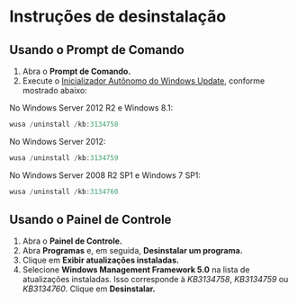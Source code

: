 # Instruções de desinstalação

## Usando o Prompt de Comando
1.  Abra o **Prompt de Comando.**
2.  Execute o [Inicializador Autônomo do Windows Update](https://support.microsoft.com/en-us/kb/934307), conforme mostrado abaixo:

No Windows Server 2012 R2 e Windows 8.1:
```powershell
wusa /uninstall /kb:3134758
```
No Windows Server 2012:
```powershell
wusa /uninstall /kb:3134759
```
No Windows Server 2008 R2 SP1 e Windows 7 SP1:
```powershell
wusa /uninstall /kb:3134760
```

## Usando o Painel de Controle
1.  Abra o **Painel de Controle.**
2.  Abra **Programas** e, em seguida, **Desinstalar um programa.**
3.  Clique em **Exibir atualizações instaladas.**
4.  Selecione **Windows Management Framework 5.0** na lista de atualizações instaladas. Isso corresponde à *KB3134758*, *KB3134759* ou *KB3134760*. Clique em **Desinstalar.**


<!--HONumber=Aug16_HO3-->


